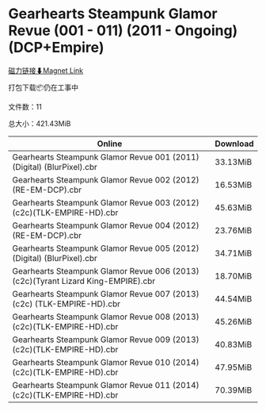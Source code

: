# Gearhearts Steampunk Glamor Revue (001 - 011) (2011 - Ongoing) (DCP+Empire)

[磁力链接⬇Magnet Link](magnet:?xt=urn:btih:9f1458f82d1dc639f86f18883f34743d6c79fb7d&dn=Gearhearts%20Steampunk%20Glamor%20Revue%20%28001%20-%20011%29%20%282011%20-%20Ongoing%29%20%28DCP%2BEmpire%29)

打包下载📦仍在工事中

文件数：11

总大小：421.43MiB

Online | Download
--- | ---
Gearhearts Steampunk Glamor Revue 001 (2011) (Digital) (BlurPixel).cbr | 33.13MiB
Gearhearts Steampunk Glamor Revue 002 (2012) (RE-EM-DCP).cbr | 16.53MiB
Gearhearts Steampunk Glamor Revue 003 (2012)(c2c)(TLK-EMPIRE-HD).cbr | 45.63MiB
Gearhearts Steampunk Glamor Revue 004 (2012) (RE-EM-DCP).cbr | 23.76MiB
Gearhearts Steampunk Glamor Revue 005 (2012) (Digital) (BlurPixel).cbr | 34.71MiB
Gearhearts Steampunk Glamor Revue 006 (2013)(c2c)(Tyrant Lizard King-EMPIRE).cbr | 18.70MiB
Gearhearts Steampunk Glamor Revue 007 (2013)(c2c) (TLK-EMPIRE-HD).cbr | 44.54MiB
Gearhearts Steampunk Glamor Revue 008 (2013)(c2c)(TLK-EMPIRE-HD).cbr | 45.26MiB
Gearhearts Steampunk Glamor Revue 009 (2013)(c2c)(TLK-EMPIRE-HD).cbr | 40.83MiB
Gearhearts Steampunk Glamor Revue 010 (2014)(c2c)(TLK-EMPIRE-HD).cbr | 47.95MiB
Gearhearts Steampunk Glamor Revue 011 (2014)(c2c)(TLK-EMPIRE-HD).cbr | 70.39MiB